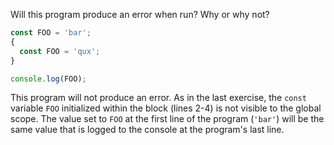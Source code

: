 Will this program produce an error when run? Why or why not?

```js
const FOO = 'bar';
{
  const FOO = 'qux';
}

console.log(FOO);
```

This program will not produce an error.  As in the last exercise, the `const` variable `FOO`  initialized within the block (lines 2-4) is not visible to the global scope.  The value set to `FOO` at the first line of the program (`'bar'`) will be the same value  that is logged to the console at the program's last line.